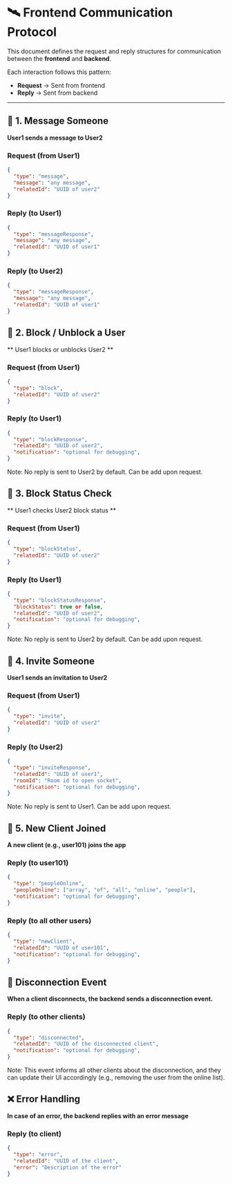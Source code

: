 # 🛰️ Frontend Communication Protocol

This document defines the request and reply structures for communication between the **frontend** and **backend**.

Each interaction follows this pattern:

- **Request** → Sent from frontend
- **Reply** → Sent from backend

---

## 📩 1. Message Someone

**User1 sends a message to User2**

### Request (from User1)
```json
{
  "type": "message",
  "message": "any message",
  "relatedId": "UUID of user2"
} 
```

### Reply (to User1)
```json
{
  "type": "messageResponse",
  "message": "any message",
  "relatedId": "UUID of user1"
}
```
### Reply (to User2)
```json
{
  "type": "messageResponse",
  "message": "any message",
  "relatedId": "UUID of user1"
}
```

## 🚫 2. Block / Unblock a User

** User1 blocks or unblocks User2 **

### Request (from User1)
```json
{
  "type": "block",
  "relatedId": "UUID of user2"
}
```

### Reply (to User1)
```json
{
  "type": "blockResponse",
  "relatedId": "UUID of user2",
  "notification": "optional for debugging",
}
```
Note: No reply is sent to User2 by default. Can be add upon request.


## 🚫 3. Block Status Check

** User1 checks User2 block status **

### Request (from User1)
```json
{
  "type": "blockStatus",
  "relatedId": "UUID of user2"
}
```

### Reply (to User1)
```json
{
  "type": "blockStatusResponse",
  "blockStatus": true or false,
  "relatedId": "UUID of user2",
  "notification": "optional for debugging",
}
```
Note: No reply is sent to User2 by default. Can be add upon request.

## 📨 4. Invite Someone

**User1 sends an invitation to User2**

### Request (from User1)
```json
{
  "type": "invite",
  "relatedId": "UUID of user2"
}
```

### Reply (to User2)
``` json
{
  "type": "inviteResponse",
  "relatedId": "UUID of user1",
  "roomId": "Room id to open socket",
  "notification": "optional for debugging",
}
```
Note: No reply is sent to User1. Can be add upon request.

<!-- No need this step as process is simpler now -->
<!-- ## ✅ 5. Accept Invitation

**User2 accepts User1's invitation**

### Request (from User2)
```json
{
  "inviteAccepted": true,
  "relatedId": "UUID of user1"
}
```

### Reply (to User1)
``` json
{
  "openSocket": true,
  "relatedId": "UUID of user2"
}
``` -->

<!-- No need this step as process is simpler now -->
<!-- ### 🔌 Socket Initialization

**Once the socket is established, User1 must notify the backend**

### Request (from User1)
```json
{
  "socketOpened": true,
  "relatedId": "UUID of user2"
}
```

### Reply (to User2)
``` json
{
  "joinRoom": true,
  "roomId": "room id to build connection with"
}
``` -->

## 👤 5. New Client Joined

**A new client (e.g., user101) joins the app**

### Reply (to user101)
```json
{
  "type": "peopleOnline",
  "peopleOnline": ["array", "of", "all", "online", "people"],
  "notification": "optional for debugging",
} 
```
### Reply (to all other users)
``` json
{
  "type": "newClient",
  "relatedId": "UUID of user101",
  "notification": "optional for debugging",
}
```

## 🔌 Disconnection Event

**When a client disconnects, the backend sends a disconnection event.**

### Reply (to other clients)
```json
{
  "type": "disconnected",
  "relatedId": "UUID of the disconnected client",
  "notification": "optional for debugging",
}
```
Note: This event informs all other clients about the disconnection, and they can update their UI accordingly (e.g., removing the user from the online list).


## ❌ Error Handling

**In case of an error, the backend replies with an error message**

### Reply (to client)
```json
{
  "type": "error",
  "relatedId": "UUID of the client",
  "error": "Description of the error"
}
``` 


